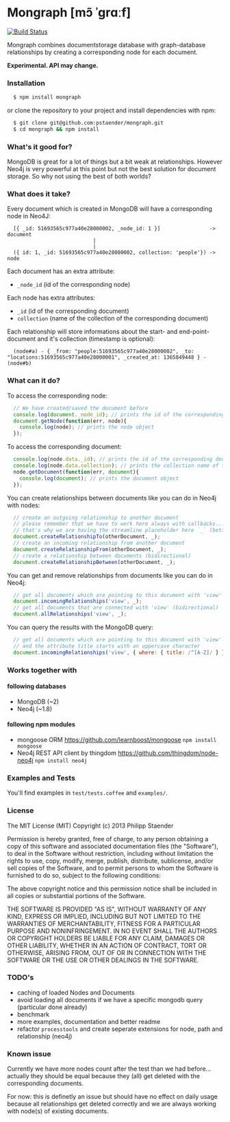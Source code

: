 Mongraph [mɔ̃ ˈɡrɑːf]
========

[![Build Status](https://api.travis-ci.org/pstaender/mongraph.png)](https://travis-ci.org/pstaender/mongraph)

Mongraph combines documentstorage database with graph-database relationships by creating a corresponding node for each document.

**Experimental. API may change.**

### Installation

```sh
  $ npm install mongraph
```

or clone the repository to your project and install dependencies with npm:

```sh
  $ git clone git@github.com:pstaender/mongraph.git
  $ cd mongraph && npm install
```

### What's it good for?

MongoDB is great for a lot of things but a bit weak at relationships. However Neo4j is very powerful at this point but not the best solution for document storage. So why not using the best of both worlds?

### What does it take?

Every document which is created in MongoDB will have a corresponding node in Neo4J:

```
  [{ _id: 51693565c977a40e28000002, _node_id: 1 }]                -> document
                            |
                            |
  ({ id: 1, _id: 51693565c977a40e28000002, collection: 'people'}) -> node
```

Each document has an extra attribute:

  * `_node_id` (id of the corresponding node)

Each node has extra attributes:

  * `_id` (id of the corresponding document)
  * `collection` (name of the collection of the corresponding document)

Each relationship will store informations about the start- and end-point-document and it's collection (timestamp is optional):

```
  (node#a) - { _from: "people:51693565c977a40e28000002", _to: "locations:51693565c977a40e28000001", _created_at: 1365849448 } - (node#b)
```

### What can it do?

To access the corresponding node:

```js
  // We have created/saved the document before
  console.log(document._node_id); // prints the id of the corresponding node
  document.getNode(function(err, node){
    console.log(node); // prints the node object
  });
```

To access the corresponding document:

```js
  console.log(node.data._id); // prints the id of the corresponding document
  console.log(node.data.collection); // prints the collection name of the corresponding document
  node.getDocument(function(err, document){
    console.log(document); // prints the document object
  });
```

You can create relationships between documents like you can do in Neo4j with nodes:

```js
  // create an outgoing relationship to another document
  // please remember that we have to work here always with callbacks...
  // that's why we are having the streamline placeholder here `_` (better to read)
  document.createRelationshipTo(otherDocument, _);
  // create an incoming relationship from another document
  document.createRelationshipFrom(otherDocument, _);
  // create a relationship between documents (bidirectional)
  document.createRelationshipBetween(otherDocument, _);
```

You can get and remove relationships from documents like you can do in Neo4j:

```js
  // get all documents which are pointing to this document with 'view'
  document.incomingRelationships('view', _);
  // get all documents that are connected with 'view' (bidirectional)
  document.allRelationships('view', _);
```

You can query the results with the MongoDB query:

```js
  // get all documents which are pointing to this document with 'view'
  // and the attribute title starts with an uppercase character
  document.incomingRelationships('view', { where: { title: /^[A-Z]/ } });
```

### Works together with

#### following databases

* MongoDB (~2)
* Neo4j (~1.8)

#### following npm modules

* mongoose ORM <https://github.com/learnboost/mongoose> `npm install mongoose`
* Neo4j REST API client by thingdom <https://github.com/thingdom/node-neo4j> `npm install neo4j`

### Examples and Tests

You'll find examples in `test/tests.coffee` and `examples/`.

### License

The MIT License (MIT) Copyright (c) 2013 Philipp Staender

Permission is hereby granted, free of charge, to any person obtaining a copy of this software and associated documentation files (the "Software"), to deal in the Software without restriction, including without limitation the rights to use, copy, modify, merge, publish, distribute, sublicense, and/or sell copies of the Software, and to permit persons to whom the Software is furnished to do so, subject to the following conditions:

The above copyright notice and this permission notice shall be included in all copies or substantial portions of the Software.

THE SOFTWARE IS PROVIDED "AS IS", WITHOUT WARRANTY OF ANY KIND, EXPRESS OR IMPLIED, INCLUDING BUT NOT LIMITED TO THE WARRANTIES OF MERCHANTABILITY, FITNESS FOR A PARTICULAR PURPOSE AND NONINFRINGEMENT. IN NO EVENT SHALL THE AUTHORS OR COPYRIGHT HOLDERS BE LIABLE FOR ANY CLAIM, DAMAGES OR OTHER LIABILITY, WHETHER IN AN ACTION OF CONTRACT, TORT OR OTHERWISE, ARISING FROM, OUT OF OR IN CONNECTION WITH THE SOFTWARE OR THE USE OR OTHER DEALINGS IN THE SOFTWARE.

### TODO's

  * caching of loaded Nodes and Documents
  * avoid loading all documents if we have a specific mongodb query (particular done already)
  * benchmark
  * more examples, documentation and better readme
  * refactor `processtools` and create seperate extensions for node, path and relationship (neo4j)

### Known issue

Currently we have more nodes count after the test than we had before… actually they should be equal because they (all) get deleted with the corresponding documents.

For now: this is definetly an issue but should have no effect on daily usage because all relationships get deleted correctly and we are always working with node(s) of existing documents.